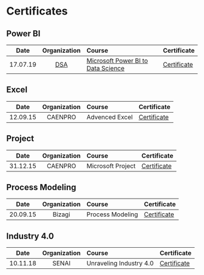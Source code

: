 # Certificates

## Power BI

|    Date   | Organization      | Course                        |Certificate|
|:---------:|:-----------------:|:----------------------------|:-------|
| 17.07.19  | [DSA](https://www.datascienceacademy.com.br/)       | [Microsoft Power BI to Data Science](https://www.datascienceacademy.com.br/course?courseid=microsoft-power-bi-para-data-science) |[Certificate](https://i.imgur.com/G17WfVh.png)



## Excel

|    Date   | Organization      | Course                        |Certificate|
|:---------:|:-----------------:|:----------------------------|:-------|
| 12.09.15  | CAENPRO       | Advenced Excel |[Certificate](https://i.imgur.com/P0g6Occ.png)



## Project

|    Date   | Organization      | Course                        |Certificate|
|:---------:|:-----------------:|:----------------------------|:-------|
| 31.12.15  | CAENPRO       | Microsoft Project |[Certificate](https://i.imgur.com/vWzllbY.png)



## Process Modeling

|    Date   | Organization      | Course                        |Certificate|
|:---------:|:-----------------:|:----------------------------|:-------|
| 20.09.15  | Bizagi       | Process Modeling |[Certificate](https://i.imgur.com/wzwEQJG.png)


## Industry 4.0

|    Date   | Organization      | Course                        |Certificate|
|:---------:|:-----------------:|:----------------------------|:-------|
| 10.11.18  | SENAI       | Unraveling Industry 4.0 |[Certificate](https://i.imgur.com/TZtKj8A.png)
